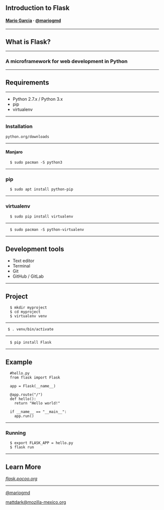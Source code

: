 ## Introduction to Flask

#### [Mario Garcia](http://mattdark@github.io) · [@mariogmd](https://twitter.com/mariogmd)

---

## What is Flask?

----

### A microframework for web development in Python

---

## Requirements

----

- Python 2.7.x / Python 3.x
- pip<!-- .element: class="fragment" -->
- virtualenv<!-- .element: class="fragment" -->

----

### Installation

```
python.org/downloads

```

----

#### Manjaro

```
  $ sudo pacman -S python3

```

----

### pip

```
  $ sudo apt install python-pip
```

----

### virtualenv

```
  $ sudo pip install virtualenv
```

----

```
  $ sudo pacman -S python-virtualenv
```

---

## Development tools

- Text editor
- Terminal<!-- .element: class="fragment" -->
- Git<!-- .element: class="fragment" -->
- GitHub / GitLab<!-- .element: class="fragment" -->

---

## Project

```
  $ mkdir myproject
  $ cd myproject
  $ virtualenv venv
```

----

```
 $ . venv/bin/activate
```

----

```
  $ pip install Flask
```

---

## Example

```
  #hello.py
  from flask import Flask

  app = Flask(__name__)

  @app.route("/")
  def hello():
    return "Hello world!"

  if __name__ == "__main__":
    app.run()
```

----

### Running

```
  $ export FLASK_APP = hello.py
  $ flask run
```

---

## Learn More

_[flask.pocoo.org](https//flask.pocoo.org)_

___

[@mariogmd](https://twitter.com/mariogmd)

mattdark@mozilla-mexico.org